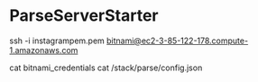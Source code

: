 # ParseServerStarter

ssh -i instagrampem.pem bitnami@ec2-3-85-122-178.compute-1.amazonaws.com

cat bitnami_credentials
cat /stack/parse/config.json
